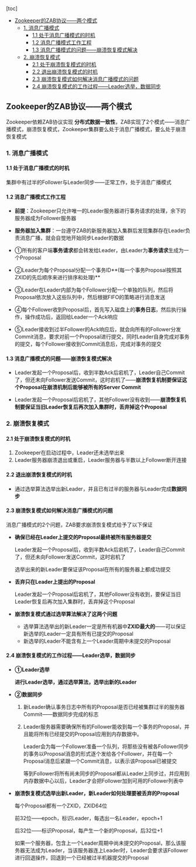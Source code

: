 [toc]

- [Zookeeper的ZAB协议——两个模式](#zookeeper的zab协议两个模式)
  - [1. 消息广播模式](#1-消息广播模式)
    - [1.1 处于消息广播模式的时机](#11-处于消息广播模式的时机)
    - [1.2 消息广播模式工作工程](#12-消息广播模式工作工程)
    - [1.3 消息广播模式的问题——崩溃恢复模式解决](#13-消息广播模式的问题崩溃恢复模式解决)
  - [2. 崩溃恢复模式](#2-崩溃恢复模式)
    - [2.1 处于崩溃恢复模式的时机](#21-处于崩溃恢复模式的时机)
    - [2.2 退出崩溃恢复模式的时机](#22-退出崩溃恢复模式的时机)
    - [2.3 崩溃恢复模式如何解决消息广播模式的问题](#23-崩溃恢复模式如何解决消息广播模式的问题)
    - [2.4 崩溃恢复模式的工作过程——Leader选举，数据同步](#24-崩溃恢复模式的工作过程leader选举数据同步)





## Zookeeper的ZAB协议——两个模式

Zookeeper依赖ZAB协议实现 **分布式数据一致性**，ZAB实现了2个模式——消息广播模式，崩溃恢复模式，Zookeeper集群要么处于消息广播模式，要么处于崩溃恢复模式



### 1. 消息广播模式

#### 1.1 处于消息广播模式的时机

集群中有过半的Follower与Leader同步——正常工作，处于消息广播模式

#### 1.2 消息广播模式工作工程

* **前提**：Zookeeper只允许唯一的Leader服务器进行事务请求的处理，余下的服务器成为Follower服务器

* **服务器加入集群**：一台遵守ZAB的新服务器加入集群后发现集群存在Leader负责消息广播，就会自觉地开始同步Leader的数据

* ①所有的客户端**事务请求**都会转发给Leader，由Leader为**事务请求**生成为一个Proposal

* ②Leader为每个Proposal分配一个事务ID**(每一个事务Proposal按照其ZXID的先后顺序来进行排序和处理)**

* ③Leader在Leader内部为每个Follower分配一个单独的队列，然后将Proposal依次放入这些队列中，然后根据FIFO的策略进行消息发送

* ④每个Follower收到Proposal后，首先写入磁盘上的**事务日志**，然后执行操作，操作成功后，返回给Leader一个Ack响应

* ⑤Leader接收到过半Follower的Ack响应后，就会向所有的Follower分发Commit消息，要求对前一个Proposal进行提交，同时Leader自身完成对事务的提交，每个Follower接收到Commit消息后，完成对事务的提交

#### 1.3 消息广播模式的问题——崩溃恢复模式解决

* Leader发起一个Proposal后，收到半数Ack后宕机了，Leader自己Commit了，但还未向Follower发送Commit，这时宕机了——**崩溃恢复机制要保证这个Proposal在崩溃机制后能够被所有的Server Commit**

* Leader发起一个Proposal后宕机了，其他Follower没有收到——**崩溃恢复机制要保证当旧Leader恢复后再次加入集群时，丢弃掉这个Proposal**



### 2. 崩溃恢复模式

#### 2.1 处于崩溃恢复模式的时机

1. Zookeeper在启动过程中，Leader还未选举出来
2. Leader服务器崩溃退出或重启，Leader服务器与半数以上Follower断开连接

#### 2.2 退出崩溃恢复模式的时机

* 通过选举算法选举出新Leader，并且已有过半的服务器与Leader完成**数据同步**

#### 2.3 崩溃恢复模式如何解决消息广播模式的问题

消息广播模式的2个问题，ZAB要求崩溃恢复模式给予了以下保证

* **确保已经在Leader上提交的Proposal最终被所有服务器提交**

  Leader发起一个Proposal后，收到半数Ack后宕机了，Leader自己Commit了，但还未向Follower发送Commit，这时宕机了

  选举出来的新Leader要保证该Proposal在所有的服务器上都成功提交

* **丢弃只在Leader上提出的Proposal**

  Leader发起一个Proposal后宕机了，其他Follower没有收到，要保证当旧Leader恢复后再次加入集群时，丢弃掉这个Proposal

* **崩溃恢复模式通过选举算法解决了这两个问题**

  * 选举算法选举出的新Leader一定是所有机器中**ZXID最大的**——可以保证新选举的Leader一定具有所有已提交的Proposal
  * 新选举的Leader不能含有上一个Leader周期中未提交的Proposal

#### 2.4 崩溃恢复模式的工作过程——Leader选举，数据同步

* **①Leader选举**

  **进行Leader选举，通过选举算法，选举出新的Leader**

* **②数据同步**

  1. 新Leader确认事务日志中所有的Proposal是否已经被集群过半的服务器Commit——数据同步完成的标志

  2. Leader服务器需要确保所有的Follower能收到每一个事务的Proposal，并且能将所有已经提交的Proposal应用到内存数据中。

     Leader会为每一个Follower准备一个队列，将那些没有被各Follower同步的事务以Proposal消息的形式逐个发给各个Follower，并在每一个Proposal消息后紧跟一个Commit消息，以表示该Proposal已被提交

     等到Follower将所有尚未同步的Proposal都从Leader上同步过，并应用到内存数据中心以后，Leader才会把Follower加到可用的Follower列表中
  
* **崩溃恢复模式选举出新Leader，新Leader如何处理要被丢弃的Proposal**

  每个Proposal都有一个ZXID，ZXID64位

  前32位——epoch，标识Leader，每选出一名Leader，epoch+1

  后32位——标识Proposal，每产生一个新的Proposal，后32位+1

  如果一个服务器，包含上一个Leader周期中尚未提交的Proposal，那么该服务器无法成为Leader，当该服务器连上Leader时，Leader会要求该Follower进行回退操作，回退到一个已经被过半机器提交的Proposal